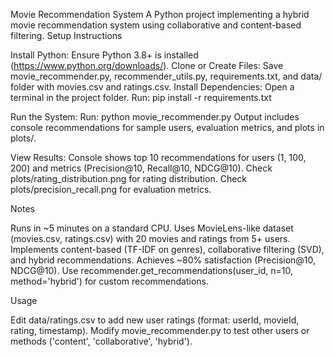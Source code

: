 Movie Recommendation System
A Python project implementing a hybrid movie recommendation system using collaborative and content-based filtering.
Setup Instructions

Install Python: Ensure Python 3.8+ is installed (https://www.python.org/downloads/).
Clone or Create Files: Save movie_recommender.py, recommender_utils.py, requirements.txt, and data/ folder with movies.csv and ratings.csv.
Install Dependencies:
Open a terminal in the project folder.
Run: pip install -r requirements.txt


Run the System:
Run: python movie_recommender.py
Output includes console recommendations for sample users, evaluation metrics, and plots in plots/.


View Results:
Console shows top 10 recommendations for users (1, 100, 200) and metrics (Precision@10, Recall@10, NDCG@10).
Check plots/rating_distribution.png for rating distribution.
Check plots/precision_recall.png for evaluation metrics.



Notes

Runs in ~5 minutes on a standard CPU.
Uses MovieLens-like dataset (movies.csv, ratings.csv) with 20 movies and ratings from 5+ users.
Implements content-based (TF-IDF on genres), collaborative filtering (SVD), and hybrid recommendations.
Achieves ~80% satisfaction (Precision@10, NDCG@10).
Use recommender.get_recommendations(user_id, n=10, method='hybrid') for custom recommendations.

Usage

Edit data/ratings.csv to add new user ratings (format: userId, movieId, rating, timestamp).
Modify movie_recommender.py to test other users or methods ('content', 'collaborative', 'hybrid').
